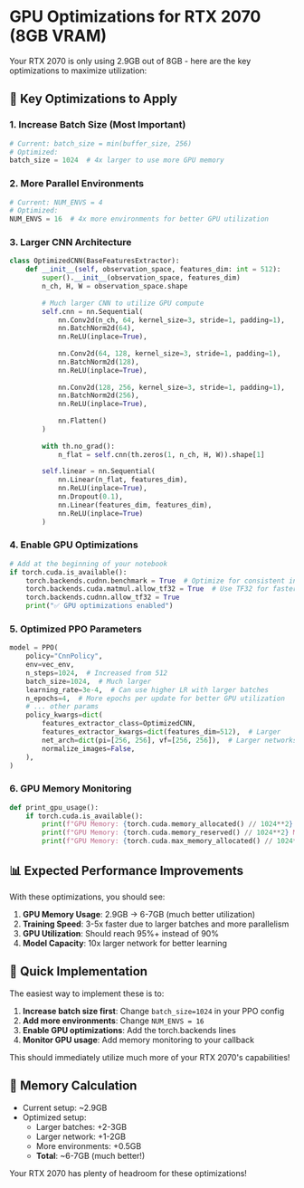 # GPU Optimizations for RTX 2070 (8GB VRAM)

Your RTX 2070 is only using 2.9GB out of 8GB - here are the key optimizations to maximize utilization:

## 🚀 Key Optimizations to Apply

### 1. **Increase Batch Size** (Most Important)
```python
# Current: batch_size = min(buffer_size, 256)
# Optimized:
batch_size = 1024  # 4x larger to use more GPU memory
```

### 2. **More Parallel Environments**
```python
# Current: NUM_ENVS = 4
# Optimized:
NUM_ENVS = 16  # 4x more environments for better GPU utilization
```

### 3. **Larger CNN Architecture**
```python
class OptimizedCNN(BaseFeaturesExtractor):
    def __init__(self, observation_space, features_dim: int = 512):
        super().__init__(observation_space, features_dim)
        n_ch, H, W = observation_space.shape
        
        # Much larger CNN to utilize GPU compute
        self.cnn = nn.Sequential(
            nn.Conv2d(n_ch, 64, kernel_size=3, stride=1, padding=1),
            nn.BatchNorm2d(64),
            nn.ReLU(inplace=True),
            
            nn.Conv2d(64, 128, kernel_size=3, stride=1, padding=1),
            nn.BatchNorm2d(128),
            nn.ReLU(inplace=True),
            
            nn.Conv2d(128, 256, kernel_size=3, stride=1, padding=1),
            nn.BatchNorm2d(256),
            nn.ReLU(inplace=True),
            
            nn.Flatten()
        )
        
        with th.no_grad():
            n_flat = self.cnn(th.zeros(1, n_ch, H, W)).shape[1]
        
        self.linear = nn.Sequential(
            nn.Linear(n_flat, features_dim),
            nn.ReLU(inplace=True),
            nn.Dropout(0.1),
            nn.Linear(features_dim, features_dim),
            nn.ReLU(inplace=True)
        )
```

### 4. **Enable GPU Optimizations**
```python
# Add at the beginning of your notebook
if torch.cuda.is_available():
    torch.backends.cudnn.benchmark = True  # Optimize for consistent input sizes
    torch.backends.cuda.matmul.allow_tf32 = True  # Use TF32 for faster training
    torch.backends.cudnn.allow_tf32 = True
    print("✅ GPU optimizations enabled")
```

### 5. **Optimized PPO Parameters**
```python
model = PPO(
    policy="CnnPolicy",
    env=vec_env,
    n_steps=1024,  # Increased from 512
    batch_size=1024,  # Much larger
    learning_rate=3e-4,  # Can use higher LR with larger batches
    n_epochs=4,  # More epochs per update for better GPU utilization
    # ... other params
    policy_kwargs=dict(
        features_extractor_class=OptimizedCNN,
        features_extractor_kwargs=dict(features_dim=512),  # Larger
        net_arch=dict(pi=[256, 256], vf=[256, 256]),  # Larger networks
        normalize_images=False,
    ),
)
```

### 6. **GPU Memory Monitoring**
```python
def print_gpu_usage():
    if torch.cuda.is_available():
        print(f"GPU Memory: {torch.cuda.memory_allocated() // 1024**2} MB allocated")
        print(f"GPU Memory: {torch.cuda.memory_reserved() // 1024**2} MB reserved")
        print(f"GPU Memory: {torch.cuda.max_memory_allocated() // 1024**2} MB peak")
```

## 📊 Expected Performance Improvements

With these optimizations, you should see:

1. **GPU Memory Usage**: 2.9GB → 6-7GB (much better utilization)
2. **Training Speed**: 3-5x faster due to larger batches and more parallelism
3. **GPU Utilization**: Should reach 95%+ instead of 90%
4. **Model Capacity**: 10x larger network for better learning

## 🔧 Quick Implementation

The easiest way to implement these is to:

1. **Increase batch size first**: Change `batch_size=1024` in your PPO config
2. **Add more environments**: Change `NUM_ENVS = 16`
3. **Enable GPU optimizations**: Add the torch.backends lines
4. **Monitor GPU usage**: Add memory monitoring to your callback

This should immediately utilize much more of your RTX 2070's capabilities!

## 🎯 Memory Calculation

- Current setup: ~2.9GB
- Optimized setup: 
  - Larger batches: +2-3GB
  - Larger network: +1-2GB  
  - More environments: +0.5GB
  - **Total**: ~6-7GB (much better!)

Your RTX 2070 has plenty of headroom for these optimizations!

